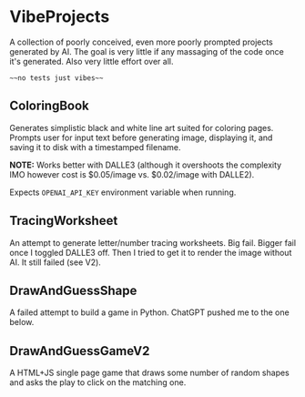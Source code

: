 # VibeProjects

A collection of poorly conceived, even more poorly prompted projects generated by AI. 
The goal is very little if any massaging of the code once it's generated. Also very little effort over all.

`~~no tests just vibes~~`

## ColoringBook

Generates simplistic black and white line art suited for coloring pages. Prompts user for input text before generating 
image, displaying it, and saving it to disk with a timestamped filename.

**NOTE:** Works better with DALLE3 (although it overshoots the complexity IMO however cost is $0.05/image vs. $0.02/image with DALLE2).

Expects `OPENAI_API_KEY` environment variable when running.

## TracingWorksheet

An attempt to generate letter/number tracing worksheets. Big fail. Bigger fail once I toggled DALLE3 off. Then I tried
to get it to render the image without AI. It still failed (see V2).

## DrawAndGuessShape

A failed attempt to build a game in Python. ChatGPT pushed me to the one below.

## DrawAndGuessGameV2

A HTML+JS single page game that draws some number of random shapes and asks the play to click on the matching one.